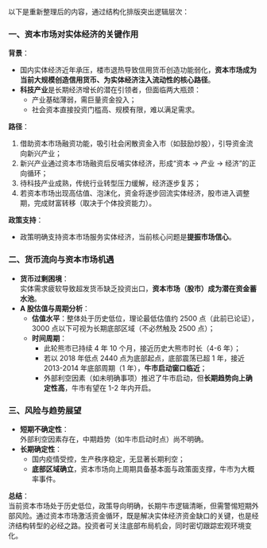 以下是重新整理后的内容，通过结构化排版突出逻辑层次：

### 一、资本市场对实体经济的关键作用

**背景**：

- 国内实体经济近年承压，楼市退热导致信用货币创造功能弱化，**资本市场成为当前大规模创造信用货币、为实体经济注入流动性的核心路径**。
- **科技产业**是长期经济增长的潜在引领者，但面临两大瓶颈：
  - 产业基础薄弱，需巨量资金投入；
  - 社会资本直接投资门槛高、规模有限，难以满足需求。

**路径**：

1. 借助资本市场融资功能，吸引社会闲散资金入市（如鼓励炒股），引导资金流向新兴产业；
2. 新兴产业通过资本市场融资后反哺实体经济，形成“资本 → 产业 → 经济”的正向循环；
3. 待科技产业成熟，传统行业转型压力缓解，经济逐步复苏；
4. 若资本市场出现高估值、泡沫化，资金将逐步回流实体经济，股市进入调整期，完成财富转移（取决于个体投资能力）。

**政策支持**：

- 政策明确支持资本市场服务实体经济，当前核心问题是**提振市场信心**。

### 二、货币流向与资本市场机遇

- **货币过剩困境**：  
  实体需求疲软导致超发货币缺乏投资出口，**资本市场（股市）成为潜在资金蓄水池**。
- **A 股估值与周期分析**：
  - **估值水平**：整体处于历史低位，理论最低估值约 2500 点（此前已论证），3000 点以下可视为长期底部区域（不必然触及 2500 点）；
  - **时间周期**：
    - 此轮熊市已持续 4 年 10 个月，接近历史大熊市时长（4-6 年）；
    - 若以 2018 年低点 2440 点为底部起点，底部震荡已超 1 年，接近 2013-2014 年底部周期（1 年），**牛市启动窗口临近**；
    - 外部利空因素（如未明确事项）推迟了牛市启动，但**长期趋势向上确定性高**，牛市有望在 1-2 年内开启。

### 三、风险与趋势展望

- **短期不确定性**：  
  外部利空因素存在，中期趋势（如牛市启动时点）尚不明确。
- **长期确定性**：
  - 国内疫情受控，生产秩序稳定，无显著长期利空；
  - **底部区域确立**，资本市场向上周期具备基本面与政策面支撑，牛市为大概率事件。

**总结**：  
当前资本市场处于历史低位，政策导向明确，长期牛市逻辑清晰，但需警惕短期外部风险。通过资本市场激活资金循环，既是解决实体经济资金缺口的关键，也是经济结构转型的必经之路。投资者可关注底部布局机会，同时密切跟踪宏观环境变化。

